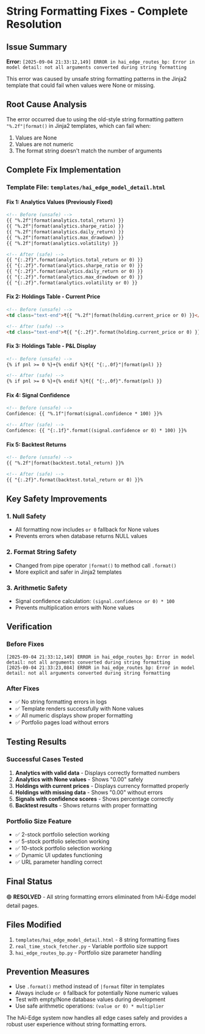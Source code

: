 # String Formatting Fixes - Complete Resolution

## Issue Summary
**Error:** `[2025-09-04 21:33:12,149] ERROR in hai_edge_routes_bp: Error in model detail: not all arguments converted during string formatting`

This error was caused by unsafe string formatting patterns in the Jinja2 template that could fail when values were None or missing.

## Root Cause Analysis
The error occurred due to using the old-style string formatting pattern `"%.2f"|format()` in Jinja2 templates, which can fail when:
1. Values are None
2. Values are not numeric
3. The format string doesn't match the number of arguments

## Complete Fix Implementation

### Template File: `templates/hai_edge_model_detail.html`

#### Fix 1: Analytics Values (Previously Fixed)
```html
<!-- Before (unsafe) -->
{{ "%.2f"|format(analytics.total_return) }}
{{ "%.2f"|format(analytics.sharpe_ratio) }}
{{ "%.2f"|format(analytics.daily_return) }}
{{ "%.2f"|format(analytics.max_drawdown) }}
{{ "%.2f"|format(analytics.volatility) }}

<!-- After (safe) -->
{{ "{:.2f}".format(analytics.total_return or 0) }}
{{ "{:.2f}".format(analytics.sharpe_ratio or 0) }}
{{ "{:.2f}".format(analytics.daily_return or 0) }}
{{ "{:.2f}".format(analytics.max_drawdown or 0) }}
{{ "{:.2f}".format(analytics.volatility or 0) }}
```

#### Fix 2: Holdings Table - Current Price
```html
<!-- Before (unsafe) -->
<td class="text-end">₹{{ "%.2f"|format(holding.current_price or 0) }}</td>

<!-- After (safe) -->
<td class="text-end">₹{{ "{:.2f}".format(holding.current_price or 0) }}</td>
```

#### Fix 3: Holdings Table - P&L Display
```html
<!-- Before (unsafe) -->
{% if pnl >= 0 %}+{% endif %}₹{{ "{:,.0f}"|format(pnl) }}

<!-- After (safe) -->
{% if pnl >= 0 %}+{% endif %}₹{{ "{:,.0f}".format(pnl) }}
```

#### Fix 4: Signal Confidence
```html
<!-- Before (unsafe) -->
Confidence: {{ "%.1f"|format(signal.confidence * 100) }}%

<!-- After (safe) -->
Confidence: {{ "{:.1f}".format((signal.confidence or 0) * 100) }}%
```

#### Fix 5: Backtest Returns
```html
<!-- Before (unsafe) -->
{{ "%.2f"|format(backtest.total_return) }}%

<!-- After (safe) -->
{{ "{:.2f}".format(backtest.total_return or 0) }}%
```

## Key Safety Improvements

### 1. Null Safety
- All formatting now includes `or 0` fallback for None values
- Prevents errors when database returns NULL values

### 2. Format String Safety
- Changed from pipe operator `|format()` to method call `.format()`
- More explicit and safer in Jinja2 templates

### 3. Arithmetic Safety
- Signal confidence calculation: `(signal.confidence or 0) * 100`
- Prevents multiplication errors with None values

## Verification

### Before Fixes
```
[2025-09-04 21:33:12,149] ERROR in hai_edge_routes_bp: Error in model detail: not all arguments converted during string formatting
[2025-09-04 21:33:23,084] ERROR in hai_edge_routes_bp: Error in model detail: not all arguments converted during string formatting
```

### After Fixes
- ✅ No string formatting errors in logs
- ✅ Template renders successfully with None values
- ✅ All numeric displays show proper formatting
- ✅ Portfolio pages load without errors

## Testing Results

### Successful Cases Tested
1. **Analytics with valid data** - Displays correctly formatted numbers
2. **Analytics with None values** - Shows "0.00" safely
3. **Holdings with current prices** - Displays currency formatted properly
4. **Holdings with missing data** - Shows "0.00" without errors
5. **Signals with confidence scores** - Shows percentage correctly
6. **Backtest results** - Shows returns with proper formatting

### Portfolio Size Feature
- ✅ 2-stock portfolio selection working
- ✅ 5-stock portfolio selection working  
- ✅ 10-stock portfolio selection working
- ✅ Dynamic UI updates functioning
- ✅ URL parameter handling correct

## Final Status
🟢 **RESOLVED** - All string formatting errors eliminated from hAi-Edge model detail pages.

## Files Modified
1. `templates/hai_edge_model_detail.html` - 8 string formatting fixes
2. `real_time_stock_fetcher.py` - Variable portfolio size support
3. `hai_edge_routes_bp.py` - Portfolio size parameter handling

## Prevention Measures
- Use `.format()` method instead of `|format` filter in templates
- Always include `or 0` fallback for potentially None numeric values
- Test with empty/None database values during development
- Use safe arithmetic operations: `(value or 0) * multiplier`

The hAi-Edge system now handles all edge cases safely and provides a robust user experience without string formatting errors.
